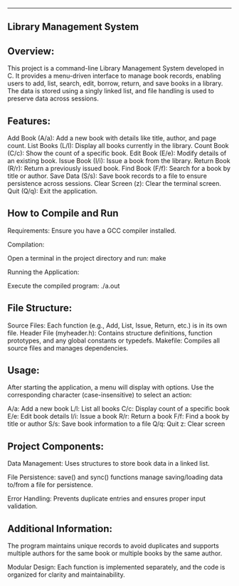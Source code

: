 ----------------------------
Library Management System
----------------------------

Overview:
----------
This project is a command-line Library Management System developed in C. It provides a menu-driven interface to manage book records, enabling users to add, list, search, edit, borrow, return, and save books in a library. The data is stored using a singly linked list, and file handling is used to preserve data across sessions.

Features:
----------

Add Book (A/a): Add a new book with details like title, author, and page count.
List Books (L/l): Display all books currently in the library.
Count Book (C/c): Show the count of a specific book.
Edit Book (E/e): Modify details of an existing book.
Issue Book (I/i): Issue a book from the library.
Return Book (R/r): Return a previously issued book.
Find Book (F/f): Search for a book by title or author.
Save Data (S/s): Save book records to a file to ensure persistence across sessions.
Clear Screen (z): Clear the terminal screen.
Quit (Q/q): Exit the application.

How to Compile and Run
-----------------------
Requirements: Ensure you have a GCC compiler installed.

Compilation:

Open a terminal in the project directory and run:
make

Running the Application:

Execute the compiled program:
./a.out

File Structure:
----------------
Source Files: Each function (e.g., Add, List, Issue, Return, etc.) is in its own file.
Header File (myheader.h): Contains structure definitions, function prototypes, and any global constants or typedefs.
Makefile: Compiles all source files and manages dependencies.

Usage:
------

After starting the application, a menu will display with options. Use the corresponding character (case-insensitive) to select an action:

A/a: Add a new book
L/l: List all books
C/c: Display count of a specific book
E/e: Edit book details
I/i: Issue a book
R/r: Return a book
F/f: Find a book by title or author
S/s: Save book information to a file
Q/q: Quit
z: Clear screen

Project Components:
--------------------

Data Management: Uses structures to store book data in a linked list.

File Persistence: save() and sync() functions manage saving/loading data to/from a file for persistence.

Error Handling: Prevents duplicate entries and ensures proper input validation.

Additional Information:
------------------------

The program maintains unique records to avoid duplicates and supports multiple authors for the same book or multiple books by the same author.

Modular Design: Each function is implemented separately, and the code is organized for clarity and maintainability.
